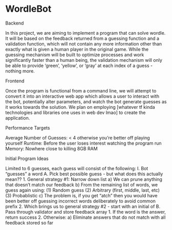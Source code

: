 # WordleBot

Backend

In this project, we are aiming to implement a program that can solve wordle. It will be based on the feedback returned from a guessing function and a validation function, which will not contain any more information other than exactly what is given a human player in the original game. While the guessing mechanism will be built to optimize processes and work significantly faster than a human being, the validation mechanism will only be able to provide ‘green’, ‘yellow’, or ‘gray’ at each index of a guess - nothing more.

Frontend

Once the program is functional from a command line, we will attempt to convert it into an interactive web app which allows a user to interact with the bot, potentially alter parameters, and watch the bot generate guesses as it works towards the solution. We plan on employing [whatever tf kinda technologies and libraries one uses in web dev lmao] to create the application.

Performance Targets

Average Number of Guesses: < 4 otherwise you’re better off playing yourself
Runtime: Before the user loses interest watching the program run
Memory: Nowhere close to killing 8GB RAM 

Initial Program Ideas

Limited to 6 guesses, each guess will consist of the following:
  I. Bot “guesses” a word
      A. Pick best possible guess - but what does this actually mean??
        1. General strategy #1: Narrow down list
          a) We can prune anything that doesn’t match our feedback
          b) From the remaining list of words, we guess again using:
              (1) Random guess
              (2) Arbitrary (first, middle, last, etc)
              (3) Probablistic
          c) The problem is, if you get “atch” then you would have been better off guessing incorrect words deliberately to avoid common prefix
        2. Which brings us to general strategy #2 - start with an initial of 
      B. Pass through validator and store feedback array
        1. If the word is the answer, return success
        2. Otherwise:
          a) Eliminate answers that do not match with all feedback stored so far
